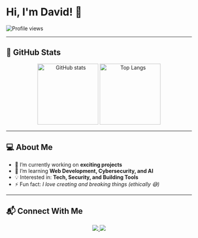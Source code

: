# Hi, I'm David! 👋  

![Profile views](https://komarev.com/ghpvc/?username=Adenuga123&label=Profile%20views&color=blue&style=flat)

---

## 🚀 GitHub Stats  

<p align="center">
  <img src="https://github-readme-stats.vercel.app/api?username=Adenuga123&show_icons=true&theme=radical" alt="GitHub stats" height="165"/>
  <img src="https://github-readme-stats.vercel.app/api/top-langs/?username=Adenuga123&layout=compact&theme=radical" alt="Top Langs" height="165"/>
</p>

---


## 💻 About Me  

- 🔭 I’m currently working on **exciting projects**  
- 🌱 I’m learning **Web Development, Cybersecurity, and AI**  
- 💡 Interested in: **Tech, Security, and Building Tools**  
- ⚡ Fun fact: *I love creating and breaking things (ethically 😅)*  

---

## 📬 Connect With Me  

<p align="center">
  <a href="https://instagram.com/Adeleke132" target="_blank">
    <img src="https://img.shields.io/badge/Instagram-E4405F?style=for-the-badge&logo=instagram&logoColor=white"/>
  </a>
  <a href="https://adenuga-david.vercel.app" target="_blank">
    <img src="https://img.shields.io/badge/Portfolio-000000?style=for-the-badge&logo=About.me&logoColor=white"/>
  </a>
</p>


